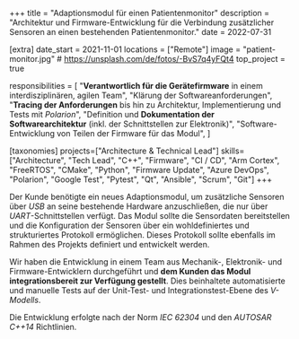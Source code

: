 +++
title = "Adaptionsmodul für einen Patientenmonitor"
description = "Architektur und Firmware-Entwicklung für die Verbindung zusätzlicher Sensoren an einen bestehenden Patientenmonitor."
date = 2022-07-31

[extra]
date_start = 2021-11-01
locations = ["Remote"]
image = "patient-monitor.jpg" # https://unsplash.com/de/fotos/-BvS7q4yFQt4
top_project = true

responsibilities = [
    "**Verantwortlich für die Gerätefirmware** in einem interdisziplinären, agilen Team",
    "Klärung der Softwareanforderungen",
    "**Tracing der Anforderungen** bis hin zu Architektur, Implementierung und Tests mit *Polarion*",
    "Definition und **Dokumentation der Softwarearchitektur** (inkl. der Schnittstellen zur Elektronik)",
    "Software-Entwicklung von Teilen der Firmware für das Modul",
]

[taxonomies]
projects=["Architecture & Technical Lead"]
skills=["Architecture", "Tech Lead", "C++", "Firmware",  "CI / CD", "Arm Cortex", "FreeRTOS", "CMake", "Python", "Firmware Update", "Azure DevOps", "Polarion", "Google Test", "Pytest", "Qt", "Ansible", "Scrum", "Git"]
+++

Der Kunde benötigte ein neues Adaptionsmodul, um zusätzliche Sensoren über *USB* an seine bestehende Hardware anzuschließen, die nur über  *UART*-Schnittstellen verfügt. Das Modul sollte die Sensordaten bereitstellen und die Konfiguration der Sensoren über ein wohldefiniertes und strukturiertes Protokoll ermöglichen. Dieses Protokoll sollte ebenfalls im Rahmen des Projekts definiert und entwickelt werden.

Wir haben die Entwicklung in einem Team aus Mechanik-, Elektronik- und Firmware-Entwicklern durchgeführt und **dem Kunden das Modul integrationsbereit zur Verfügung gestellt**. Dies beinhaltete automatisierte und manuelle Tests auf der Unit-Test- und Integrationstest-Ebene des *V-Modells*.

Die Entwicklung erfolgte nach der Norm *IEC 62304* und den *AUTOSAR C++14* Richtlinien.
